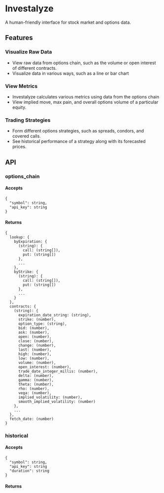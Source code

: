 # Investalyze

A human-friendly interface for stock market and options data.

## Features

### Visualize Raw Data
- View raw data from options chain, such as the volume or open interest of
different contracts.
- Visualize data in various ways, such as a line or bar chart

### View Metrics
- Investalyze calculates various metrics using data from the options chain
- View implied move, max pain, and overall options volume of a particular equity.

### Trading Strategies
- Form different options strategies, such as spreads, condors, and covered calls.
- See historical performance of a strategy along with its forecasted prices.

## API

### options_chain

#### Accepts
```
{
  "symbol": string,
  "api_key": string
}
```

#### Returns
```
{
  lookup: {
    byExpiration: {
      (string): {
        call: (string[]),
        put: (string[])
      },
      ...
    },
    byStrike: {
      (string): {
        call: (string[]),
        put: (string[])
      },
      ...
    }
  },
  contracts: {
    (string): {
      expiration_date_string: (string),
      strike: (number),
      option_type: (string),
      bid: (number),
      ask: (number),
      open: (number),
      close: (number),
      change: (number),
      last: (number),
      high: (number),
      low: (number),
      volume: (number),
      open_interest: (number),
      trade_date_integer_millis: (number),
      delta: (number),
      gamma: (number),
      theta: (number),
      rho: (number),
      vega: (number),
      implied_volatility: (number),
      smooth_implied_volatility: (number)
    },
    ...
  },
  fetch_date: (number)
}
```

### historical

#### Accepts
```
{
  "symbol": string,
  "api_key": string
  "duration": string
}
```

#### Returns
```

```
